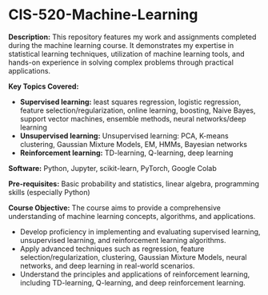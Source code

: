 # CIS-520-Machine-Learning
 **Description:**
This repository features my work and assignments completed during the machine learning course. It demonstrates my expertise in statistical learning techniques, utilization of machine learning tools, and hands-on experience in solving complex problems through practical applications.

**Key Topics Covered:**

- **Supervised learning:** least squares regression, logistic regression, feature selection/regularization, online learning, boosting, Naive Bayes, support vector machines, ensemble methods, neural networks/deep learning
- **Unsupervised learning:** Unsupervised learning: PCA, K-means clustering, Gaussian Mixture Models, EM, HMMs, Bayesian networks
- **Reinforcement learning:** TD-learning, Q-learning, deep learning

**Software:** Python, Jupyter, scikit-learn, PyTorch, Google Colab

**Pre-requisites:** Basic probability and statistics, linear algebra, programming skills (especially Python)

**Course Objective:**
The course aims to provide a comprehensive understanding of machine learning concepts, algorithms, and applications.

- Develop proficiency in implementing and evaluating supervised learning, unsupervised learning, and reinforcement learning algorithms.
- Apply advanced techniques such as regression, feature selection/regularization, clustering, Gaussian Mixture Models, neural networks, and deep learning in real-world scenarios.
- Understand the principles and applications of reinforcement learning, including TD-learning, Q-learning, and deep reinforcement learning.

